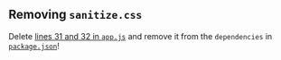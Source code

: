 ## Removing `sanitize.css`

Delete [lines 31 and 32 in `app.js`](../../app/app.js#L31-L32) and remove it
from the `dependencies` in [`package.json`](../../package.json)!
